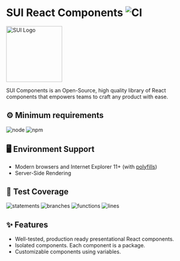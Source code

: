 # SUI React Components ![CI](https://github.com/SUI-Components/sui-components/workflows/CI/badge.svg)

<img src="https://avatars2.githubusercontent.com/u/13288987?s=200&v=4" alt="SUI Logo" width="150">

SUI Components is an Open-Source, high quality library of React components that empowers teams to craft any product with ease.

## ⚙️ Minimum requirements
![node](https://shields.io/badge/node-v16+-lightgray?logo=nodedotjs&logoWidth=20&style=for-the-badge)
![npm](https://shields.io/badge/npm-v7+-lightgrey?logo=npm&logoWidth=20&style=for-the-badge)

## 🖥 Environment Support

- Modern browsers and Internet Explorer 11+ (with [polyfills](https://github.com/SUI-Components/sui/tree/master/packages/sui-polyfills))
- Server-Side Rendering

## 🧪 Test Coverage

![statements](https://shields.io/badge/statements-72.29%25-orange)
![branches](https://shields.io/badge/branches-58.37%25-AA0000)
![functions](https://shields.io/badge/functions-59.63%25-AA0000)
![lines](https://shields.io/badge/lines-74.12%25-orange)

## ✨ Features

- Well-tested, production ready presentational React components.
- Isolated components. Each component is a package.
- Customizable components using variables.
